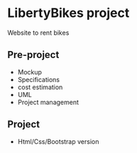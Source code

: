 # LibertyBikes project
Website to rent bikes

## Pre-project
- Mockup
- Specifications
- cost estimation
- UML
- Project management

## Project
- Html/Css/Bootstrap version
